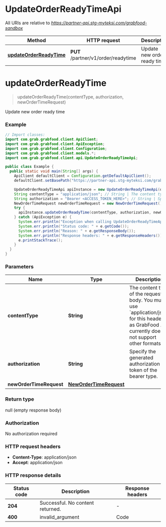 # UpdateOrderReadyTimeApi

All URIs are relative to *https://partner-api.stg-myteksi.com/grabfood-sandbox*

| Method | HTTP request | Description |
|------------- | ------------- | -------------|
| [**updateOrderReadyTime**](UpdateOrderReadyTimeApi.md#updateOrderReadyTime) | **PUT** /partner/v1/order/readytime | Update new order ready time |


<a id="updateOrderReadyTime"></a>
# **updateOrderReadyTime**
> updateOrderReadyTime(contentType, authorization, newOrderTimeRequest)

Update new order ready time

### Example
```java
// Import classes:
import com.grab.grabfood.client.ApiClient;
import com.grab.grabfood.client.ApiException;
import com.grab.grabfood.client.Configuration;
import com.grab.grabfood.client.models.*;
import com.grab.grabfood.client.api.UpdateOrderReadyTimeApi;

public class Example {
  public static void main(String[] args) {
    ApiClient defaultClient = Configuration.getDefaultApiClient();
    defaultClient.setBasePath("https://partner-api.stg-myteksi.com/grabfood-sandbox");

    UpdateOrderReadyTimeApi apiInstance = new UpdateOrderReadyTimeApi(defaultClient);
    String contentType = "application/json"; // String | The content type of the request body. You must use `application/json` for this header as GrabFood API currently does not support other formats.
    String authorization = "Bearer <ACCESS_TOKEN_HERE>"; // String | Specify the generated authorization token of the bearer type.
    NewOrderTimeRequest newOrderTimeRequest = new NewOrderTimeRequest(); // NewOrderTimeRequest | 
    try {
      apiInstance.updateOrderReadyTime(contentType, authorization, newOrderTimeRequest);
    } catch (ApiException e) {
      System.err.println("Exception when calling UpdateOrderReadyTimeApi#updateOrderReadyTime");
      System.err.println("Status code: " + e.getCode());
      System.err.println("Reason: " + e.getResponseBody());
      System.err.println("Response headers: " + e.getResponseHeaders());
      e.printStackTrace();
    }
  }
}
```

### Parameters

| Name | Type | Description  | Notes |
|------------- | ------------- | ------------- | -------------|
| **contentType** | **String**| The content type of the request body. You must use &#x60;application/json&#x60; for this header as GrabFood API currently does not support other formats. | |
| **authorization** | **String**| Specify the generated authorization token of the bearer type. | |
| **newOrderTimeRequest** | [**NewOrderTimeRequest**](NewOrderTimeRequest.md)|  | |

### Return type

null (empty response body)

### Authorization

No authorization required

### HTTP request headers

 - **Content-Type**: application/json
 - **Accept**: application/json

### HTTP response details
| Status code | Description | Response headers |
|-------------|-------------|------------------|
| **204** | Successful. No content returned. |  -  |
| **400** | invalid_argument | Code | Reason | Message | | ----- | ----- | ------- | | 400 | invalid_argument | invalid new order ready time | | 400 | invalid_argument | order ready time not allowed to change |  |  -  |

